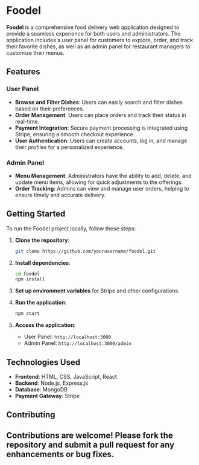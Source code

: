 # Foodel

**Foodel** is a comprehensive food delivery web application designed to provide a seamless experience for both users and administrators. The application includes a user panel for customers to explore, order, and track their favorite dishes, as well as an admin panel for restaurant managers to customize their menus.

## Features

### User Panel
- **Browse and Filter Dishes**: Users can easily search and filter dishes based on their preferences.
- **Order Management**: Users can place orders and track their status in real-time.
- **Payment Integration**: Secure payment processing is integrated using Stripe, ensuring a smooth checkout experience.
- **User Authentication**: Users can create accounts, log in, and manage their profiles for a personalized experience.

### Admin Panel
- **Menu Management**: Administrators have the ability to add, delete, and update menu items, allowing for quick adjustments to the offerings.
- **Order Tracking**: Admins can view and manage user orders, helping to ensure timely and accurate delivery.

## Getting Started

To run the Foodel project locally, follow these steps:

1. **Clone the repository**:
   ```bash
   git clone https://github.com/yourusername/foodel.git
   ```

2. **Install dependencies**:
   ```bash
   cd foodel
   npm install
   ```

3. **Set up environment variables** for Stripe and other configurations.

4. **Run the application**:
   ```bash
   npm start
   ```

5. **Access the application**:
   - User Panel: `http://localhost:3000`
   - Admin Panel: `http://localhost:3000/admin`

## Technologies Used

- **Frontend**: HTML, CSS, JavaScript, React
- **Backend**: Node.js, Express.js
- **Database**: MongoDB
- **Payment Gateway**: Stripe

## Contributing

Contributions are welcome! Please fork the repository and submit a pull request for any enhancements or bug fixes.
---
